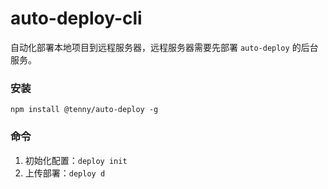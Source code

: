 # auto-deploy-cli

自动化部署本地项目到远程服务器，远程服务器需要先部署 `auto-deploy` 的后台服务。

### 安装

```
npm install @tenny/auto-deploy -g
```

### 命令

1. 初始化配置：`deploy init`
2. 上传部署：`deploy d`
